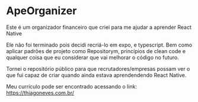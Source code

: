 # ApeOrganizer

Este é um organizador financeiro que criei para me ajudar a aprender React Native

Ele não foi terminado pois decidi recriá-lo em expo, e typescript. Bem como aplicar padrões de projeto como Repositorym, princípios de clean code e qualquer coisa que eu considerar que vai melhorar o código no futuro.


Tornei o repositório público para que recrutadores/empresas possam ver o que fui capaz de criar quando ainda estava aprendendendo React Native.

Meu currículo pode ser encontrado acessando o link:
https://thiagoneves.com.br/
